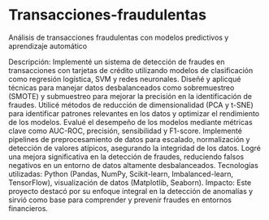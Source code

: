 # Transacciones-fraudulentas
Análisis de transacciones fraudulentas con modelos predictivos y aprendizaje automático

Descripción:
Implementé un sistema de detección de fraudes en transacciones con tarjetas de crédito utilizando modelos de clasificación como regresión logística, SVM y redes neuronales.
Diseñé y aplicqué técnicas para manejar datos desbalanceados como sobremuestreo (SMOTE) y submuestreo para mejorar la precisión en la identificación de fraudes.
Utilicé métodos de reducción de dimensionalidad (PCA y t-SNE) para identificar patrones relevantes en los datos y optimizar el rendimiento de los modelos.
Evalué el desempeño de los modelos mediante métricas clave como AUC-ROC, precisión, sensibilidad y F1-score.
Implementé pipelines de preprocesamiento de datos para escalado, normalización y detección de valores atípicos, asegurando la integridad de los datos.
Logré una mejora significativa en la detección de fraudes, reduciendo falsos negativos en un entorno de datos altamente desbalanceados.
Tecnologías utilizadas: Python (Pandas, NumPy, Scikit-learn, Imbalanced-learn, TensorFlow), visualización de datos (Matplotlib, Seaborn).
Impacto:
Este proyecto destacó por su enfoque integral en la detección de anomalías y sirvió como base para comprender y prevenir fraudes en entornos financieros.
